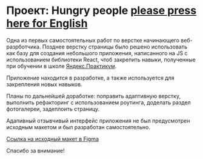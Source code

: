 # Проект: Hungry people [please press here for English](./README_eng.md)

Одна из первых самостоятельных работ по верстке начинающего веб-разрботчика. Позднее верстку страницы было решено использовать как базу для создания небольшого приложения, написанного на JS с использованием библиотеки React, чтоб закрепить навыки, полученные при обучении в школе [Яндекс.Практикум](https://practicum.yandex.ru).

Приложение находится в разработке, а также используется для закрепления новых навыков.

Планы по дальнейшей доработке: поправить адаптивную верстку, выполнить рефакторинг с использованием роутинга, доделать раздел фотогалереи, задеплоить страницу.

Адапивный отзывчивый интерфейс приложения не был предусмотрен исходным макетом и был разработан самостоятельно.

[Ссылка на исходный макет в Figma](https://www.figma.com/file/99VWS9wLtcNpWYAvWWbNwo/Hunger---Website-Template?node-id=0%3A1)

Спасибо за внимание!
